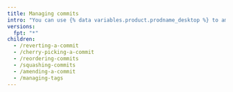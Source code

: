 ```yaml
---
title: Managing commits
intro: "You can use {% data variables.product.prodname_desktop %} to amend, cherry-pick, reorder, revert, and squash commits."
versions:
  fpt: "*"
children:
  - /reverting-a-commit
  - /cherry-picking-a-commit
  - /reordering-commits
  - /squashing-commits
  - /amending-a-commit
  - /managing-tags
---
```

